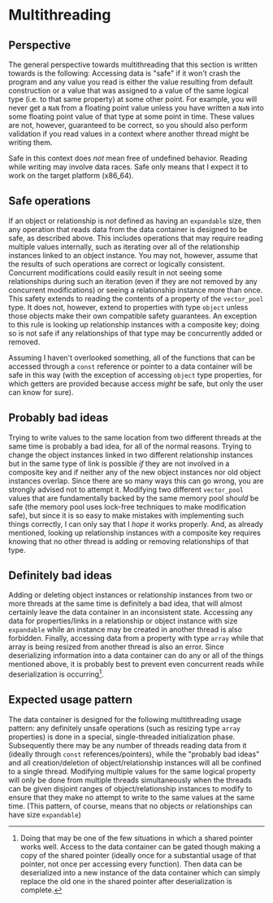 # Multithreading

## Perspective

The general perspective towards multithreading that this section is written towards is the following: Accessing data is "safe" if it won't crash the program and any value you read is either the value resulting from default construction or a value that was assigned to a value of the same logical type (i.e. to that same property) at some other point. For example, you will never get a `NaN` from a floating point value unless you have written a `NaN` into some floating point value of that type at some point in time. These values are not, however, guaranteed to be correct, so you should also perform validation if you read values in a context where another thread might be writing them.

Safe in this context does *not* mean free of undefined behavior. Reading while writing may involve data races. Safe only means that I expect it to work on the target platform (x86_64).

## Safe operations

If an object or relationship is *not* defined as having an `expandable` size, then any operation that reads data from the data container is designed to be safe, as described above. This includes operations that may require reading multiple values internally, such as iterating over all of the relationship instances linked to an object instance. You may not, however, assume that the results of such operations are correct or logically consistent. Concurrent modifications could easily result in not seeing some relationships during such an iteration (even if they are not removed by any concurrent modifications) or seeing a relationship instance more than once. This safety extends to reading the contents of a property of the `vector_pool` type. It does not, however, extend to properties with type `object` unless those objects make their own compatible safety guarantees. An exception to this rule is looking up relationship instances with a composite key; doing so is not safe if any relationships of that type may be concurrently added or removed. 

Assuming I haven't overlooked something, all of the functions that can be accessed through a `const` reference or pointer to a data container will be safe in this way (with the exception of accessing `object` type properties, for which getters are provided because access *might* be safe, but only the user can know for sure).

## Probably bad ideas

Trying to write values to the same location from two different threads at the same time is probably a bad idea, for all of the normal reasons. Trying to change the object instances linked in two different relationship instances but in the same type of link is possible *if* they are not involved in a composite key and if neither any of the new object instances nor old object instances overlap. Since there are so many ways this can go wrong, you are strongly advised not to attempt it. Modifying two different `vector_pool` values that are fundamentally backed by the same memory pool *should* be safe (the memory pool uses lock-free techniques to make modification safe), but since it is so easy to make mistakes with implementing such things correctly, I can only say that I *hope* it works properly. And, as already mentioned, looking up relationship instances with a composite key requires knowing that no other thread is adding or removing relationships of that type.

## Definitely bad ideas

Adding or deleting object instances or relationship instances from two or more threads at the same time is definitely a bad idea, that will almost certainly leave the data container in an inconsistent state. Accessing any data for properties/links in a relationship or object instance with size `expandable` while an instance may be created in another thread is also forbidden. Finally, accessing data from a property with type `array` while that array is being resized from another thread is also an error. Since deserializing information into a data container can do any or all of the things mentioned above, it is probably best to prevent even concurrent reads while deserialization is occurring[^1].

## Expected usage pattern

The data container is designed for the following multithreading usage pattern: any definitely unsafe operations (such as resizing type `array` properties) is done in a special, single-threaded initialization phase. Subsequently there may be any number of threads reading data from it (ideally through `const` references/pointers), while the "probably bad ideas" and all creation/deletion of object/relationship instances will all be confined to a single thread. Modifying multiple values for the same logical property will only be done from multiple threads simultaneously when the threads can be given disjoint ranges of object/relationship instances to modify to ensure that they make no attempt to write to the same values at the same time. (This pattern, of course, means that no objects or relationships can have size `expandable`)

[^1]: Doing that may be one of the few situations in which a shared pointer works well. Access to the data container can be gated though making a copy of the shared pointer (ideally once for a substantial usage of that pointer, not once per accessing every function). Then data can be deserialized into a new instance of the data container which can simply replace the old one in the shared pointer after deserialization is complete.
